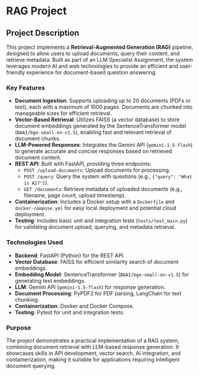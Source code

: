 # RAG Project

## Project Description
This project implements a **Retrieval-Augmented Generation (RAG)** pipeline, designed to allow users to upload documents, query their content, and retrieve metadata. Built as part of an LLM Specialist Assignment, the system leverages modern AI and web technologies to provide an efficient and user-friendly experience for document-based question answering.

### Key Features
- **Document Ingestion**: Supports uploading up to 20 documents (PDFs or text), each with a maximum of 1000 pages. Documents are chunked into manageable sizes for efficient retrieval.
- **Vector-Based Retrieval**: Utilizes FAISS (a vector database) to store document embeddings generated by the SentenceTransformer model (`BAAI/bge-small-en-v1.5`), enabling fast and relevant retrieval of document chunks.
- **LLM-Powered Responses**: Integrates the Gemini API (`gemini-1.5-flash`) to generate accurate and concise responses based on retrieved document content.
- **REST API**: Built with FastAPI, providing three endpoints:
  - `POST /upload-documents`: Upload documents for processing.
  - `POST /query`: Query the system with questions (e.g., `{"query": "What is AI?"}`).
  - `GET /documents`: Retrieve metadata of uploaded documents (e.g., filename, page count, upload timestamp).
- **Containerization**: Includes a Docker setup with a `Dockerfile` and `docker-compose.yml` for easy local deployment and potential cloud deployment.
- **Testing**: Includes basic unit and integration tests (`tests/test_main.py`) for validating document upload, querying, and metadata retrieval.

### Technologies Used
- **Backend**: FastAPI (Python) for the REST API.
- **Vector Database**: FAISS for efficient similarity search of document embeddings.
- **Embedding Model**: SentenceTransformer (`BAAI/bge-small-en-v1.5`) for generating text embeddings.
- **LLM**: Gemini API (`gemini-1.5-flash`) for response generation.
- **Document Processing**: PyPDF2 for PDF parsing, LangChain for text chunking.
- **Containerization**: Docker and Docker Compose.
- **Testing**: Pytest for unit and integration tests.

### Purpose
The project demonstrates a practical implementation of a RAG system, combining document retrieval with LLM-based response generation. It showcases skills in API development, vector search, AI integration, and containerization, making it suitable for applications requiring intelligent document querying.